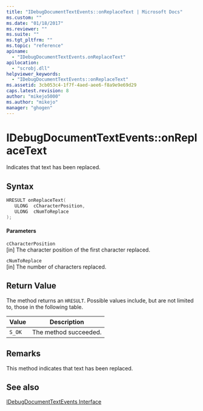 ```yaml
---
title: "IDebugDocumentTextEvents::onReplaceText | Microsoft Docs"
ms.custom: ""
ms.date: "01/18/2017"
ms.reviewer: ""
ms.suite: ""
ms.tgt_pltfrm: ""
ms.topic: "reference"
apiname: 
  - "IDebugDocumentTextEvents.onReplaceText"
apilocation: 
  - "scrobj.dll"
helpviewer_keywords: 
  - "IDebugDocumentTextEvents::onReplaceText"
ms.assetid: 3cb053c4-1f7f-4aed-aee6-f8a9e9e69d29
caps.latest.revision: 8
author: "mikejo5000"
ms.author: "mikejo"
manager: "ghogen"
---
```

# IDebugDocumentTextEvents::onReplaceText
Indicates that text has been replaced.  
  
## Syntax  
  
```cpp
HRESULT onReplaceText(  
   ULONG  cCharacterPosition,  
   ULONG  cNumToReplace  
);  
```  
  
#### Parameters  
 `cCharacterPosition`  
 [in] The character position of the first character replaced.  
  
 `cNumToReplace`  
 [in] The number of characters replaced.  
  
## Return Value  
 The method returns an `HRESULT`. Possible values include, but are not limited to, those in the following table.  
  
|Value|Description|  
|-----------|-----------------|  
|`S_OK`|The method succeeded.|  
  
## Remarks  
 This method indicates that text has been replaced.  
  
## See also  
 [IDebugDocumentTextEvents Interface](../../winscript/reference/idebugdocumenttextevents-interface.md)